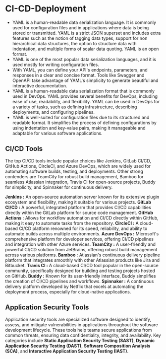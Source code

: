 # CI-CD-Deployment
  - YAML is a human-readable data serialization language. It is commonly used for configuration files and in applications where data is being stored or transmitted. YAML is a strict JSON superset and includes extra features such as the notion of tagging data types, support for non hierarchical data structures, the option to structure data with indentation, and multiple forms of scalar data quoting. YAML is an open format.
  - YAML is one of the most popular data serialization languages, and it is used mostly for writing configuration files.
   - With YAML, you can define your API's endpoints, parameters, and responses in a clear and concise format. Tools like Swagger and OpenAPI take advantage of YAML's simplicity to generate beautiful and interactive documentation.
   - YAML is a human-readable data serialization format that is commonly used in DevOps. YAML provides several benefits for DevOps, including ease of use, readability, and flexibility. YAML can be used in DevOps for a variety of tasks, such as defining infrastructure, describing deployments, and configuring pipelines.
   - YAML is well-suited for configuration files due to its structured and readable format. It simplifies the process of defining configurations by using indentation and key-value pairs, making it manageable and adaptable for various software applications.

## CI/CD Tools
The top CI/CD tools include popular choices like Jenkins, GitLab CI/CD, GitHub Actions, CircleCI, and Azure DevOps, which are widely used for automating software builds, testing, and deployments. Other strong contenders are TeamCity for robust build management, Bamboo for seamless Atlassian integration, Travis CI for open-source projects, Buddy for simplicity, and Spinnaker for continuous delivery. 

**Jenkins :** An open-source automation server known for its extensive plugin ecosystem and flexibility, making it suitable for various projects. 
**GitLab CI/CD :** A powerful, integrated platform that provides CI/CD capabilities directly within the GitLab platform for source code management. 
**GitHub Actions :** Allows for workflow automation and CI/CD directly within GitHub, making it easy to automate tasks from the repository. 
**CircleCI :** A cloud-based CI/CD platform renowned for its speed, reliability, and ability to automate builds across multiple environments. 
**Azure DevOps :** Microsoft's comprehensive platform for developer services, offering CI/CD pipelines and integration with other Azure services. 
**TeamCity :** A user-friendly and powerful CI/CD solution from JetBrains, offering robust build management across various platforms. 
**Bamboo :** Atlassian's continuous delivery pipeline platform that integrates smoothly with other Atlassian products like Jira and Bitbucket. 
**Travis CI :** A cloud-based CI/CD tool popular in the open-source community, specifically designed for building and testing projects hosted on GitHub. 
**Buddy :** Known for its user-friendly interface, Buddy simplifies the creation of CI/CD pipelines and workflows. 
**Spinnaker :** A continuous delivery platform developed by Netflix that excels at automating the deployment process, especially for cloud-native applications. 

## Application Security Tools
Application security tools are specialized software designed to identify, assess, and mitigate vulnerabilities in applications throughout the software development lifecycle. These tools help teams secure applications from common threats, ensuring data confidentiality, integrity, and availability. 
Key categories include **Static Application Security Testing (SAST)**, **Dynamic Application Security Testing (DAST)**, **Software Composition Analysis (SCA)**, and **Interactive Application Security Testing (IAST)**. 
